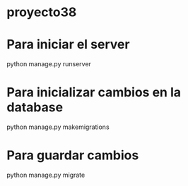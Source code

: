 # proyecto38

# Para iniciar el server 
python manage.py runserver 

# Para inicializar cambios en la database
python manage.py makemigrations

# Para guardar cambios
python manage.py migrate 
